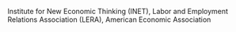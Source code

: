 Institute for New Economic Thinking (INET), Labor and Employment Relations Association (LERA), American Economic Association